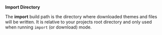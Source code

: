 **Import Directory**

The **import** build path is the directory where downloaded themes and files will be written. It is relative to your projects root directory and only used when running `import` (or download) mode.
